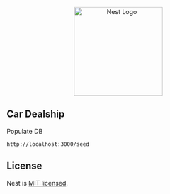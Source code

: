 <p align="center">
  <a href="http://nestjs.com/" target="blank"><img src="https://nestjs.com/img/logo-small.svg" width="200" alt="Nest Logo" /></a>
</p>

## Car Dealship

Populate DB

```
http://localhost:3000/seed
```

## License

Nest is [MIT licensed](LICENSE).

